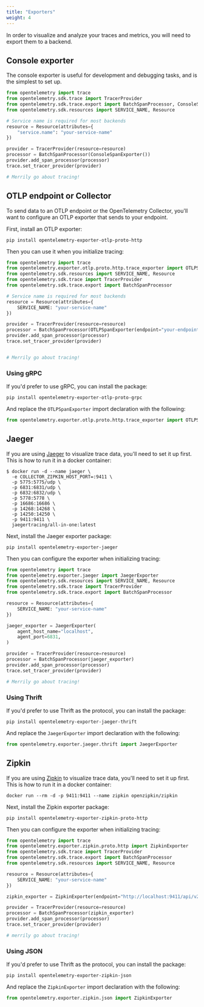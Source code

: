 ```yaml
---
title: "Exporters"
weight: 4
---
```


In order to visualize and analyze your traces and metrics, you will need to
export them to a backend.

## Console exporter

The console exporter is useful for development and debugging tasks, and is the
simplest to set up.

```python
from opentelemetry import trace
from opentelemetry.sdk.trace import TracerProvider
from opentelemetry.sdk.trace.export import BatchSpanProcessor, ConsoleSpanExporter
from opentelemetry.sdk.resources import SERVICE_NAME, Resource

# Service name is required for most backends
resource = Resource(attributes={
    "service.name": "your-service-name"
})

provider = TracerProvider(resource=resource)
processor = BatchSpanProcessor(ConsoleSpanExporter())
provider.add_span_processor(processor)
trace.set_tracer_provider(provider)

# Merrily go about tracing!
```

## OTLP endpoint or Collector

To send data to an OTLP endpoint or the OpenTelemetry Collector, you'll want to
configure an OTLP exporter that sends to your endpoint.

First, install an OTLP exporter:

```
pip install opentelemetry-exporter-otlp-proto-http
```

Then you can use it when you initialize tracing:

```python
from opentelemetry import trace
from opentelemetry.exporter.otlp.proto.http.trace_exporter import OTLPSpanExporter
from opentelemetry.sdk.resources import SERVICE_NAME, Resource
from opentelemetry.sdk.trace import TracerProvider
from opentelemetry.sdk.trace.export import BatchSpanProcessor

# Service name is required for most backends
resource = Resource(attributes={
    SERVICE_NAME: "your-service-name"
})

provider = TracerProvider(resource=resource)
processor = BatchSpanProcessor(OTLPSpanExporter(endpoint="your-endpoint-here"))
provider.add_span_processor(processor)
trace.set_tracer_provider(provider)


# Merrily go about tracing!
```

### Using gRPC

If you'd prefer to use gRPC, you can install the package:

```
pip install opentelemetry-exporter-otlp-proto-grpc
```

And replace the `OTLPSpanExporter` import declaration with the following:

```python
from opentelemetry.exporter.otlp.proto.http.trace_exporter import OTLPSpanExporter
```

## Jaeger

If you are using [Jaeger](https://www.jaegertracing.io/) to visualize trace
data, you'll need to set it up first. This is how to run it in a docker
container:

```shell
$ docker run -d --name jaeger \
  -e COLLECTOR_ZIPKIN_HOST_PORT=:9411 \
  -p 5775:5775/udp \
  -p 6831:6831/udp \
  -p 6832:6832/udp \
  -p 5778:5778 \
  -p 16686:16686 \
  -p 14268:14268 \
  -p 14250:14250 \
  -p 9411:9411 \
  jaegertracing/all-in-one:latest
```

Next, install the Jaeger exporter package:

```
pip install opentelemetry-exporter-jaeger
```

Then you can configure the exporter when initializing tracing:

```python
from opentelemetry import trace
from opentelemetry.exporter.jaeger import JaegerExporter
from opentelemetry.sdk.resources import SERVICE_NAME, Resource
from opentelemetry.sdk.trace import TracerProvider
from opentelemetry.sdk.trace.export import BatchSpanProcessor

resource = Resource(attributes={
    SERVICE_NAME: "your-service-name"
})

jaeger_exporter = JaegerExporter(
    agent_host_name="localhost",
    agent_port=6831,
)

provider = TracerProvider(resource=resource)
processor = BatchSpanProcessor(jaeger_exporter)
provider.add_span_processor(processor)
trace.set_tracer_provider(provider)

# Merrily go about tracing!
```

### Using Thrift

If you'd prefer to use Thrift as the protocol, you can install the package:

```
pip install opentelemetry-exporter-jaeger-thrift
```

And replace the `JaegerExporter` import declaration with the following:

```python
from opentelemetry.exporter.jaeger.thrift import JaegerExporter
```

## Zipkin

If you are using [Zipkin](https://zipkin.io/) to visualize trace data, you'll
need to set it up first. This is how to run it in a docker container:

```shell
docker run --rm -d -p 9411:9411 --name zipkin openzipkin/zipkin
```

Next, install the Zipkin exporter package:

```shell
pip install opentelemetry-exporter-zipkin-proto-http
```

Then you can configure the exporter when initializing tracing:

```python
from opentelemetry import trace
from opentelemetry.exporter.zipkin.proto.http import ZipkinExporter
from opentelemetry.sdk.trace import TracerProvider
from opentelemetry.sdk.trace.export import BatchSpanProcessor
from opentelemetry.sdk.resources import SERVICE_NAME, Resource

resource = Resource(attributes={
    SERVICE_NAME: "your-service-name"
})

zipkin_exporter = ZipkinExporter(endpoint="http://localhost:9411/api/v2/spans")

provider = TracerProvider(resource=resource)
processor = BatchSpanProcessor(zipkin_exporter)
provider.add_span_processor(processor)
trace.set_tracer_provider(provider)

# merrily go about tracing!
```

### Using JSON

If you'd prefer to use Thrift as the protocol, you can install the package:

```
pip install opentelemetry-exporter-zipkin-json
```

And replace the `ZipkinExporter` import declaration with the following:

```python
from opentelemetry.exporter.zipkin.json import ZipkinExporter
```
